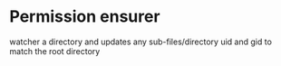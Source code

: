 # Permission ensurer

watcher a directory and updates any sub-files/directory uid and gid to match the root directory
